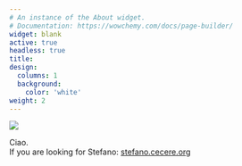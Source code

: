 ```yaml
---
# An instance of the About widget.
# Documentation: https://wowchemy.com/docs/page-builder/
widget: blank
active: true
headless: true
title: 
design:
  columns: 1
  background:
    color: 'white'
weight: 2
---
```


![](/img/stefano.png)

Ciao.  
If you are looking for Stefano: [stefano.cecere.org](https://stefano.cecere.org)

